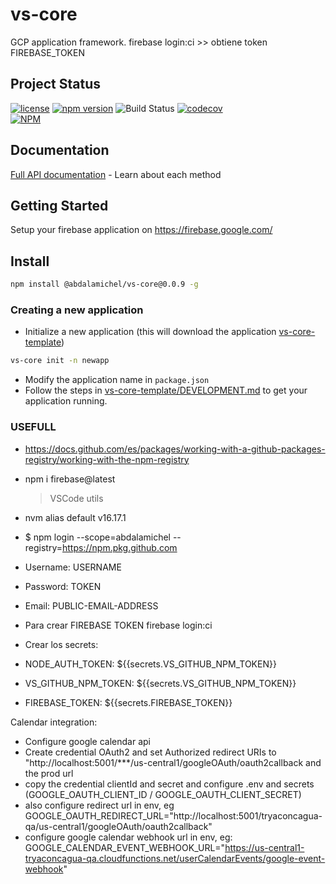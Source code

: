 # vs-core

GCP application framework.
firebase login:ci >> obtiene token FIREBASE_TOKEN

## Project Status

[![license](https://img.shields.io/npm/l/vs-core.svg)](https://github.com/abdalamichel/vs-core/blob/master/LICENSE)
[![npm version](https://badge.fury.io/js/vs-core.svg)](https://github.com/abdalamichel/VS-Core/packages/1099576)
![Build Status](https://github.com/abdalamichel/vs-core/actions/workflows/github-npm-publish-on-release-created.yml/badge.svg)
[![codecov](https://codecov.io/gh/abdalamichel/vs-core/branch/master/graph/badge.svg)](https://codecov.io/gh/abdalamichel/vs-core)<br/>
[![NPM](https://nodei.co/npm/vs-core.png?downloads=true&downloadRank=true&stars=true)](https://github.com/abdalamichel/VS-Core/packages/1099576)

## Documentation

[Full API documentation](docs/API.md) - Learn about each method

## Getting Started

Setup your firebase application on https://firebase.google.com/

## Install

```sh
npm install @abdalamichel/vs-core@0.0.9 -g
```

### Creating a new application

- Initialize a new application (this will download the application [vs-core-template](https://github.com/abdalamichel/vs-core-template/))

```sh
vs-core init -n newapp
```

- Modify the application name in `package.json`
- Follow the steps in [vs-core-template/DEVELOPMENT.md](https://github.com/abdalamichel/vs-core-template/blob/master/DEVELOPMENT.md) to get your application
  running.

### USEFULL

- https://docs.github.com/es/packages/working-with-a-github-packages-registry/working-with-the-npm-registry
- npm i firebase@latest
  > VSCode utils
- nvm alias default v16.17.1

- $ npm login --scope=abdalamichel --registry=https://npm.pkg.github.com

- Username: USERNAME
- Password: TOKEN
- Email: PUBLIC-EMAIL-ADDRESS

- Para crear FIREBASE TOKEN
  firebase login:ci

- Crear los secrets:
- NODE_AUTH_TOKEN: ${{secrets.VS_GITHUB_NPM_TOKEN}}
- VS_GITHUB_NPM_TOKEN: ${{secrets.VS_GITHUB_NPM_TOKEN}}
- FIREBASE_TOKEN: ${{secrets.FIREBASE_TOKEN}}

Calendar integration:

- Configure google calendar api
- Create credential OAuth2 and set Authorized redirect URIs to "http://localhost:5001/\*\*\*/us-central1/googleOAuth/oauth2callback and the prod url
- copy the credential clientId and secret and configure .env and secrets (GOOGLE_OAUTH_CLIENT_ID / GOOGLE_OAUTH_CLIENT_SECRET)
- also configure redirect url in env, eg GOOGLE_OAUTH_REDIRECT_URL="http://localhost:5001/tryaconcagua-qa/us-central1/googleOAuth/oauth2callback"
- configure google calendar webhook url in env, eg: GOOGLE_CALENDAR_EVENT_WEBHOOK_URL="https://us-central1-tryaconcagua-qa.cloudfunctions.net/userCalendarEvents/google-event-webhook"
